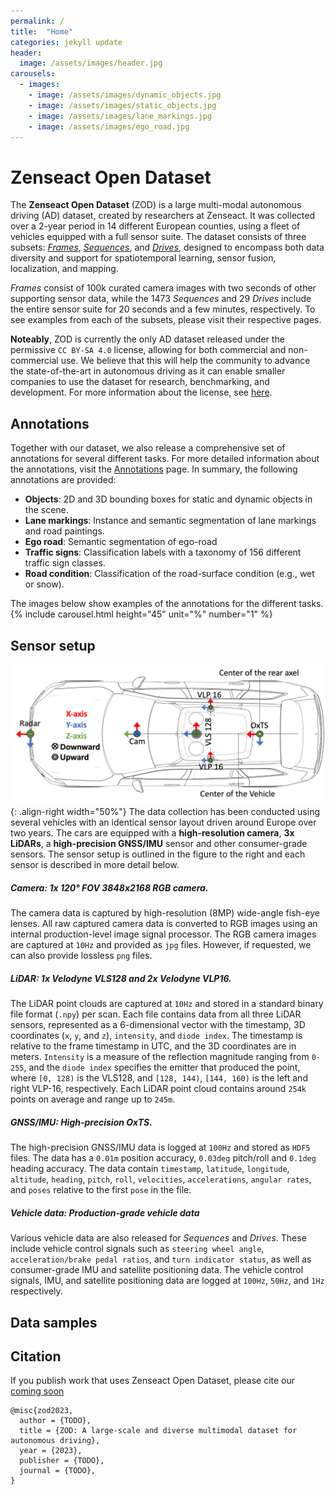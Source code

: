 ```yaml
---
permalink: /
title:  "Home"
categories: jekyll update
header:
  image: /assets/images/header.jpg
carousels:
  - images:
    - image: /assets/images/dynamic_objects.jpg
    - image: /assets/images/static_objects.jpg
    - image: /assets/images/lane_markings.jpg
    - image: /assets/images/ego_road.jpg
---
```


# Zenseact Open Dataset
The **Zenseact Open Dataset** (ZOD) is a large multi-modal autonomous driving (AD) dataset, created by researchers at Zenseact. It was collected over a 2-year period in 14 different European counties, using a fleet of vehicles equipped with a full sensor suite. The dataset consists of three subsets: [*Frames*](/frames), [*Sequences*](/sequences), and [*Drives*](/drives), designed to encompass both data diversity and support for spatiotemporal learning, sensor fusion, localization, and mapping.

*Frames* consist of 100k curated camera images with two seconds of other supporting sensor data, while the 1473 *Sequences* and 29 *Drives* include the entire sensor suite for 20 seconds and a few minutes, respectively. To see examples from each of the subsets, please visit their respective pages.

**Noteably**, ZOD is currently the only AD dataset released under the permissive `CC BY-SA 4.0` license, allowing for both commercial and non-commercial use. We believe that this will help the community to advance the state-of-the-art in autonomous driving as it can enable smaller companies to use the dataset for research, benchmarking, and development. For more information about the license, see [here](/license).

## Annotations
Together with our dataset, we also release a comprehensive set of annotations for several different tasks. For more detailed information about the annotations, visit the [Annotations](/annotations) page. In summary, the following annotations are provided:
- **Objects**: 2D and 3D bounding boxes for static and dynamic objects in the scene.
- **Lane markings**: Instance and semantic segmentation of lane markings and road paintings.
- **Ego road**: Semantic segmentation of ego-road
- **Traffic signs**: Classification labels with a taxonomy of 156 different traffic sign classes.
- **Road condition**: Classification of the road-surface condition (e.g., wet or snow).

The images below show examples of the annotations for the different tasks.
 {% include carousel.html height="45" unit="%" number="1" %}

## Sensor setup
![Sensor setup](/assets/images/sensor_positions.png){: .align-right width="50%"}
The data collection has been conducted using several vehicles with an identical sensor layout driven around Europe over two years. The cars are equipped with a **high-resolution camera**, **3x LiDARs**, a **high-precision GNSS/IMU** sensor and other consumer-grade sensors. The sensor setup is outlined in the figure to the right and each sensor is described in more detail below.
##### Camera: 1x 120&deg; FOV 3848x2168 RGB camera.
The camera data is captured by high-resolution (8MP) wide-angle fish-eye lenses. All raw captured camera data is converted to RGB images using an internal production-level image signal processor. The RGB camera images are captured at `10Hz` and provided as `jpg` files. However, if requested, we can also provide lossless `png` files.
##### LiDAR: 1x Velodyne VLS128 and 2x Velodyne VLP16.

The LiDAR point clouds are captured at `10Hz` and stored in a standard binary file format (`.npy`) per scan. Each file contains data from all three LiDAR sensors, represented as a 6-dimensional vector with the timestamp, 3D coordinates (`x`, `y`, and `z`), `intensity`, and `diode index`. The timestamp is relative to the frame timestamp in UTC, and the 3D coordinates are in meters. `Intensity` is a measure of the reflection magnitude ranging from `0-255`, and the `diode index` specifies the emitter that produced the point, where `[0, 128)` is the VLS128, and `[128, 144)`, `[144, 160)` is the left and right VLP-16, respectively. Each LiDAR point cloud contains around `254k` points on average and range up to `245m`.
##### GNSS/IMU: High-precision OxTS.
The high-precision GNSS/IMU data is logged at `100Hz` and stored as `HDF5` files. The data has a `0.01m` position accuracy, `0.03deg` pitch/roll and `0.1deg` heading accuracy. The data contain `timestamp`, `latitude`, `longitude`, `altitude`, `heading`, `pitch`, `roll`, `velocities`, `accelerations`, `angular rates`, and `poses` relative to the first `pose` in the file.
##### Vehicle data: Production-grade vehicle data
Various vehicle data are also released for *Sequences* and *Drives*. These include vehicle control signals such as `steering wheel angle`, `acceleration/brake pedal ratios`, and `turn indicator status`, as well as consumer-grade IMU and satellite positioning data. The vehicle control signals, IMU, and satellite positioning data are logged at `100Hz`, `50Hz`, and `1Hz` respectively.

## Data samples

## Citation
If you publish work that uses Zenseact Open Dataset, please cite our [coming soon]()

```
@misc{zod2023,
  author = {TODO},
  title = {ZOD: A large-scale and diverse multimodal dataset for autonomous driving},
  year = {2023},
  publisher = {TODO},
  journal = {TODO},
}
```